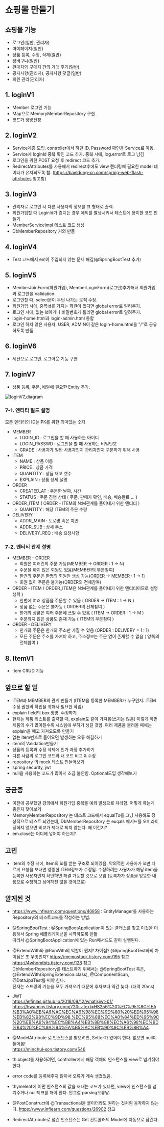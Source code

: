 # 쇼핑몰 만들기

## 쇼핑몰 기능
- 로그인(일반, 관리자)
- 마이페이지(일반)
- 상품 등록, 수정, 삭제(일반)
- 장바구니(일반)
- 판매자와 구매자 간의 거래 후기(일반)
- 공지사항(관리자), 공지사항 댓글(일반)
- 회원 관리(관리자)

## 1. loginV1
- Member 로그인 기능
- Map으로 MemoryMemberRepository 구현
- 코드가 엉망진창

## 2. loginV2
- Service계층 도입. controller에서 하던 ID, Password 확인을 Service로 이동.
- Service에 loginId 중복 확인 코드 추가. 중복 시에, log.error로 로그 남김
- 로그인을 위한 POST 요청 후 redirect 코드 추가. 
- RedirectAttributes를 사용해서 redirect후에도 view 렌더링에 필요한 model 데이터가 유지되도록 함. (https://baeldung-cn.com/spring-web-flash-attributes 참고함)

## 3. loginV3
- 관리자로 로그인 시 다른 사용자의 정보를 표 형태로 출력.
- 회원가입할 때 LoginId가 겹치는 경우 예외를 발생시켜서 테스트에 용이한 코드 만들기
- MemberServiceImpl 테스트 코드 생성
- DbMemberRepository 거의 만듦

## 4. loginV4
- Test 코드에서 em이 주입되지 않는 문제 해결(@SpringBootTest 추가)

## 5. loginV5
- MemberJoinForm(회원가입), MemberLoginForm(로그인)추가해서 회원가입과 로그인을 Validation.
- 로그인할 때, select문이 두번 나가는 로직 수정.
- 회원가입 시에, 중복id를 가지는 회원이 있다면 global error로 알려주기.
- 로그인 시에, 없는 id이거나 비밀번호가 틀리면 global error로 알려주기.
- login-home.html과 login-admin.html 통합
- 로그인 하지 않은 사용자, USER, ADMIN이 같은 login-home.html을 "/"로 공유하도록 만듦

## 6. loginV6
- 세션으로 로그인, 로그아웃 기능 구현

## 7. loginV7
- 상품 등록, 주문, 배달에 필요한 Entity 추가.

![loginV7_diagram](./imgs/loginV7_diagram.PNG)  

### 7-1. 엔티티 필드 설명
모든 엔티티의 ID는 PK를 위한 의미없는 숫자.
- MEMBER
  - LOGIN_ID : 로그인을 할 때 사용하는 아이디
  - LOGIN_PASSWD : 로그인을 할 때 사용하는 비밀번호
  - GRADE : 사용자가 일반 사용자인지 관리자인지 구분하기 위해 사용
- ITEM
  - NAME : 상품 이름
  - PRICE : 상품 가격
  - QUANTITY : 상품 재고 갯수
  - EXPLAIN : 상품 상세 설명
- ORDER
  - CREATED_AT : 주문한 날짜, 시간
  - STATUS : 주문 진행 상태 ( 주문, 판매자 확인, 배송, 배송완료 ... )
- ORDER_ITEM ( ORDER - ITEM의 N:M관계를 풀어내기 위한 엔티티 )
  - QUANTITY : 해당 ITEM의 주문 수량
- DELIVERY
  - ADDR_MAIN : 도로명 혹은 지번
  - ADDR_SUB : 상세 주소
  - DELIVERY_REQ : 배송 요청사항
### 7-2. 엔티티 관계 설명
- MEMBER - ORDER
  - 회원은 여러건의 주문 가능(MEMBER -> ORDER : 1 -> N)
  - 주문을 하지 않은 회원도 있음(MEMBER의 부분참여)
  - 한건의 주문은 한명의 회원만 생성 가능(ORDER -> MEMBER : 1 -> 1)
  - 회원 없이 주문은 불가능(ORDER의 전체참여)
- ORDER - ITEM ( ORDER_ITEM은 N:M관계를 풀어내기 위한 엔티티이므로 설명 생략 ) 
  - 한번에 여러 상품을 주문할 수 있음 ( ORDER -> ITEM : 1 -> N )
  - 상품 없는 주문은 불가능 ( ORDER의 전체참여 )
  - 한개의 상품은 여러 주문에 쓰일 수 있음 ( ITEM -> ORDER : 1 -> M )
  - 주문되지 않은 상품도 존재 가능 ( ITEM의 부분참여 )
- ORDER - DELIVERY
  - 한개의 주문은 한개의 주소만 가질 수 있음 (ORDER : DELIVERY = 1 : 1)
  - 모든 주문은 주소를 가져야 하고, 주소정보는 주문 없이 존재할 수 없음 ( 양쪽의 전체참여 )

## 8. ItemV1
- Item CRUD 기능

## 앞으로 할 일
- ITEM과 MEMBER의 관계 만들기 (ITEM을 등록한 MEMBER가 누구인지. ITEM수정 권한의 확인을 위해서 필요한 작업)
- explain field의 box 엉망. 수정하기
- 현재는 제품 리스트를 출력할 때, explain도 같이 가져옴(쓰지는 않음)
이렇게 하면 제품의 수가 많아질수록 시스템에 부하가 생길 것임.
여러 제품을 불러올 때에는 explain을 떼고 가져오도록 만들기
- 없는 item번호로 들어오면 발생하는 오류 해결하기
- item의 Validation만들기
- 상품의 등록과 수정 삭제에 인가 과정 추가하기
- 다른 사람의 로그인 코드와 내 코드 비교 & 수정
- repository 의 mock 테스트 만들어보기
- spring security, jwt
- null을 사용하는 코드가 많아서 조금 불안함. Optional도입 생각해보기


## 궁금증
- 이전에 공부했던 강의에서 회원가입 중복을 예외 발생으로 처리함. 어떻게 하는게 좋은지 찾아보기
- MemoryMemberRepository 는 테스트 코드에서 equalTo를 그냥 사용해도 정상적으로 테스트 되었는데, DbMemberRepository 는 euqals 메서드를 오버라이딩하지 않으면 비교가 제대로 되지 않는다. 왜 이런지?
- em.close는 어디에 넣어야 하는지?

## 고민
- Item의 수정 시에, Item의 id를 받는 구조로 되어있음.
악의적인 사용자가 id만 다르게 요청을 보내면 엉뚱한 ITEM정보가 수정됨.
수정하려는 사용자가 해당 item을 등록한 사용자인지 확인하면 해결 가능할 것으로 보임
(등록자가 상품을 엉뚱한 내용으로 수정하고 싶어하진 않을 것이므로)

## 알게된 것
- https://www.inflearn.com/questions/46858 : EntityManager를 사용하는 Repository의 테스트코드를 작성하는 방법.  
- @SpringBootTest : @SpringBootApplication이 있는 클래스를 찾고 이것을 이용해서 Spring 애플리케이션을 시작하도록 만듦  
따라서 @SpringBootApplication에 있는 Run메서드도 같이 실행된다.

- @ExtendWith와 @RunWith의 역할이 뭔지? 차이점? @SpringBootTest와의 차이점은 또 무엇인지? https://memostack.tistory.com/195 참고 https://4whomtbts.tistory.com/128 참고  
DbMemberRepository를 테스트하기 위해서는 @SpringBootTest 혹은, @ExtendWith(SpringExtension.class), @ComponentScan, @DataJpaTest를 써야 한다.  
전자는 스프링의 기능을 모두 가져오기 때문에 후자보다 약간 늦다. (대략 20ms)

- JWT  
  https://elfinlas.github.io/2018/08/12/whatisjwt-01/
  https://hwannny.tistory.com/72#:~:text=HS256%20%EC%95%8C%EA%B3%A0%EB%A6%AC%EC%A6%98%EC%9D%80%20%ED%95%98%EB%82%98%EC%9D%98,%EC%95%88%EC%A0%84%ED%95%9C%20%EB%A9%94%EC%BB%A4%EB%8B%88%EC%A6%98%EC%9D%B4%20%EC%9A%94%EA%B5%AC%EB%90%9C%EB%8B%A4.

- @ModelAttribute 로 인스턴스를 받으려면, Setter가 있어야 한다. 없으면 null이 들어옴!  
https://minchul-son.tistory.com/546

- th:object를 사용하려면, controller에서 해당 객체의 인스턴스를 view로 넘겨줘야 한다.  
- error code를 등록해주지 않아서 오류가 계속 생겼었음.
- thymeleaf에 어떤 인스턴스의 값을 꺼내는 코드가 있다면, view에 인스턴스를 넘겨주거나 null체크를 해야 한다. 안그럼 parsing오류남. 

- @PostConstruct에 @Transactional을 붙이더라도 원하는 것처럼 동작하지 않는다.
  https://www.inflearn.com/questions/26902 참고

- RedirectAttribute로 넘긴 인스턴스는 Get 컨트롤러의 Model에 자동으로 담긴다.

